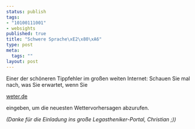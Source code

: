 ```yaml
--- 
status: publish
tags: 
- "10100111001"
- websights
published: true
title: "Schwere Sprache\xE2\x80\xA6"
type: post
meta: 
  tags: ""
layout: post
---
```

Einer der schöneren Tippfehler im großen weiten Internet: Schauen Sie mal nach, was Sie erwartet, wenn Sie

<a href="http://www.weter.de">weter.de</a>

eingeben, um die neuesten Wettervorhersagen abzurufen.

<em>(Danke für die Einladung ins große Legastheniker-Portal, Christian ;))</em>
